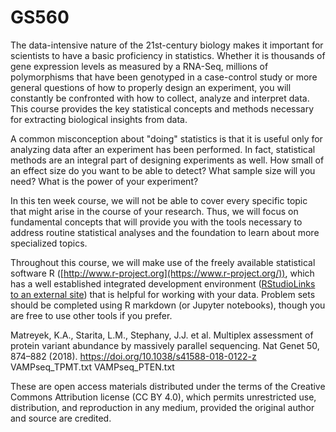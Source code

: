 # GS560

The data-intensive nature of the 21st-century biology makes it important for scientists to have a basic proficiency in statistics.  Whether it is thousands of gene expression levels as measured by a RNA-Seq, millions of polymorphisms that have been genotyped in a case-control study or more general questions of how to properly design an experiment, you will constantly be confronted with how to collect, analyze and interpret data. This course provides the key statistical concepts and methods necessary for extracting biological insights from data.

A common misconception about "doing" statistics is that it is useful only for analyzing data after an experiment has been performed.  In fact, statistical methods are an integral part of designing experiments as well.  How small of an effect size do you want to be able to detect?  What sample size will you need?  What is the power of your experiment?

In this ten week course, we will not be able to cover every specific topic that might arise in the course of your research.  Thus, we will focus on fundamental concepts that will provide you with the tools necessary to address routine statistical analyses and the foundation to learn about more specialized topics.

Throughout this course, we will make use of the freely available statistical software R ([http://www.r-project.org](https://www.r-project.org/)), which has a well established integrated development environment ([RStudioLinks to an external site](https://posit.co/download/rstudio-desktop/)) that is helpful for working with your data. Problem sets should be completed using R markdown (or Jupyter notebooks), though you are free to use other tools if you prefer. 

Matreyek, K.A., Starita, L.M., Stephany, J.J. et al. Multiplex assessment of protein variant abundance by massively parallel sequencing. Nat Genet 50, 874–882 (2018). https://doi.org/10.1038/s41588-018-0122-z
VAMPseq_TPMT.txt
VAMPseq_PTEN.txt

These are open access materials distributed under the terms of the Creative Commons Attribution license (CC BY 4.0), which permits unrestricted use, distribution, and reproduction in any medium, provided the original author and source are credited.
